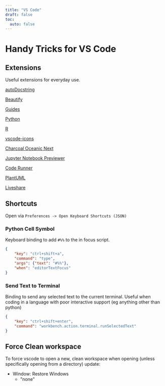 ```yaml
---
title: "VS Code"
draft: false
toc:
  auto: false
---
```


# Handy Tricks for VS Code

## Extensions

Useful extensions for everyday use.

[autoDocstring](https://marketplace.visualstudio.com/items?itemName=njpwerner.autodocstring)

[Beautify](https://marketplace.visualstudio.com/items?itemName=HookyQR.beautify)

[Guides](https://marketplace.visualstudio.com/items?itemName=spywhere.guides)

[Python](https://marketplace.visualstudio.com/items?itemName=ms-python.python)

[R](https://marketplace.visualstudio.com/items?itemName=Ikuyadeu.r)

[vscode-icons](https://marketplace.visualstudio.com/items?itemName=robertohuertasm.vscode-icons)

[Charcoal Oceanic Next](https://marketplace.visualstudio.com/items?itemName=joshpeng.theme-charcoal-oceanicnext)

[Jupyter Notebook Previewer](https://marketplace.visualstudio.com/items?itemName=jithurjacob.nbpreviewer)

[Code Runner](https://marketplace.visualstudio.com/items?itemName=formulahendry.code-runner)

[PlantUML](https://marketplace.visualstudio.com/items?itemName=jebbs.plantuml)

[Liveshare](https://marketplace.visualstudio.com/items?itemName=MS-vsliveshare.vsliveshare-pack)


## Shortcuts

Open via `Preferences -> Open Keyboard Shortcuts (JSON)`

### Python Cell Symbol

Keyboard binding to add `#%%` to the in focus script.

```json
{
    "key": "ctrl+shift+a",
    "command": "type",
    "args": {"text": "#%%"},
    "when": "editorTextFocus"
}
```


### Send Text to Terminal

Binding to send any selected text to the current terminal. Useful when coding in a language with poor interactive support (eg anything other than python)

```json
{
    "key": "ctrl+shift+enter",
    "command": "workbench.action.terminal.runSelectedText"
}
```


## Force Clean workspace

To force vscode to open a new, clean workspace when opening (unless specifically opening from a directory) update:
* Window: Restore Windows
    - "none"
